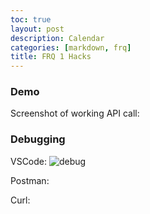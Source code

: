 ```yaml
---
toc: true
layout: post
description: Calendar
categories: [markdown, frq]
title: FRQ 1 Hacks
---
```


### Demo

Screenshot of working API call:

### Debugging

VSCode: ![debug](https://user-images.githubusercontent.com/56745453/202524702-e42aa701-bd8c-44f6-8d9c-d2617167d72a.png)

Postman:

Curl:
